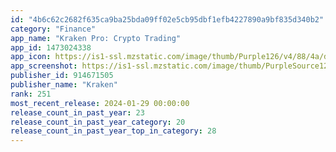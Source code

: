 ```yaml
---
id: "4b6c62c2682f635ca9ba25bda09ff02e5cb95dbf1efb4227890a9bf835d340b2"
category: "Finance"
app_name: "Kraken Pro: Crypto Trading"
app_id: 1473024338
app_icon: https://is1-ssl.mzstatic.com/image/thumb/Purple126/v4/88/4a/d1/884ad161-6e7f-24d7-5c82-8bd00f2b13f8/AppIcon-0-0-1x_U007ephone-0-85-220.png/1024x1024bb.png
app_screenshot: https://is1-ssl.mzstatic.com/image/thumb/PurpleSource126/v4/82/b8/a0/82b8a0ab-d4fd-cc1f-bef8-d511f9e797e2/1ca7036c-fa10-4c90-9286-25062d7d6107_App_Store_1284x2778-1.png/1284x2778bb.png
publisher_id: 914671505
publisher_name: "Kraken"
rank: 251
most_recent_release: 2024-01-29 00:00:00
release_count_in_past_year: 23
release_count_in_past_year_category: 20
release_count_in_past_year_top_in_category: 28
---
```

